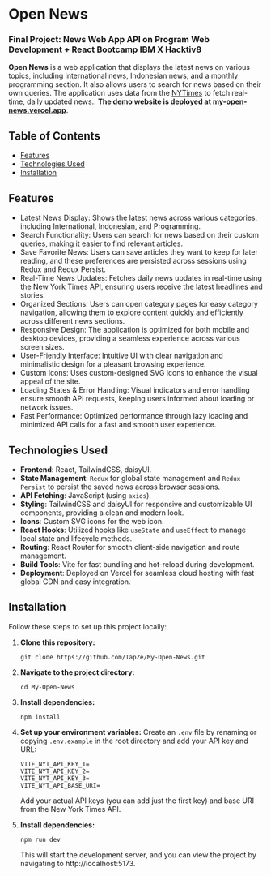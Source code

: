 # Open News

### Final Project: News Web App API on Program Web Development + React Bootcamp IBM X Hacktiv8

**Open News** is a web application that displays the latest news on various topics, including international news, Indonesian news, and a monthly programming section. It also allows users to search for news based on their own queries. The application uses data from the [NYTimes](https://developer.nytimes.com) to fetch real-time, daily updated news.. **The demo website is deployed at [my-open-news.vercel.app](https://my-open-news.vercel.app)**.

## Table of Contents

- [Features](#features)
- [Technologies Used](#technologies-used)
- [Installation](#installation)

## Features

- Latest News Display: Shows the latest news across various categories, including International, Indonesian, and Programming.
- Search Functionality: Users can search for news based on their custom queries, making it easier to find relevant articles.
- Save Favorite News: Users can save articles they want to keep for later reading, and these preferences are persisted across sessions using Redux and Redux Persist.
- Real-Time News Updates: Fetches daily news updates in real-time using the New York Times API, ensuring users receive the latest headlines and stories.
- Organized Sections: Users can open category pages for easy category navigation, allowing them to explore content quickly and efficiently across different news sections.
- Responsive Design: The application is optimized for both mobile and desktop devices, providing a seamless experience across various screen sizes.
- User-Friendly Interface: Intuitive UI with clear navigation and minimalistic design for a pleasant browsing experience.
- Custom Icons: Uses custom-designed SVG icons to enhance the visual appeal of the site.
- Loading States & Error Handling: Visual indicators and error handling ensure smooth API requests, keeping users informed about loading or network issues.
- Fast Performance: Optimized performance through lazy loading and minimized API calls for a fast and smooth user experience.

## Technologies Used

- **Frontend**: React, TailwindCSS, daisyUI.
- **State Management**: `Redux` for global state management and `Redux Persist` to persist the saved news across browser sessions.
- **API Fetching**: JavaScript (using `axios`).
- **Styling**: TailwindCSS and daisyUI for responsive and customizable UI components, providing a clean and modern look.
- **Icons**: Custom SVG icons for the web icon.
- **React Hooks**: Utilized hooks like `useState` and `useEffect` to manage local state and lifecycle methods.
- **Routing**: React Router for smooth client-side navigation and route management.
- **Build Tools**: Vite for fast bundling and hot-reload during development.
- **Deployment**: Deployed on Vercel for seamless cloud hosting with fast global CDN and easy integration.

## Installation
Follow these steps to set up this project locally:

1. **Clone this repository:**

   ```
   git clone https://github.com/TapZe/My-Open-News.git
   ```

2. **Navigate to the project directory:**

   ```
   cd My-Open-News
   ```

3. **Install dependencies:**

   ```
   npm install
   ```

4. **Set up your environment variables:**
   Create an `.env` file by renaming or copying `.env.example` in the root directory and add your API key and URL:

   ```
   VITE_NYT_API_KEY_1=
   VITE_NYT_API_KEY_2=
   VITE_NYT_API_KEY_3=
   VITE_NYT_API_BASE_URI=
   ```
   Add your actual API keys (you can add just the first key) and base URI from the New York Times API.

5. **Install dependencies:**

   ```
   npm run dev
   ```
   This will start the development server, and you can view the project by navigating to http://localhost:5173.
